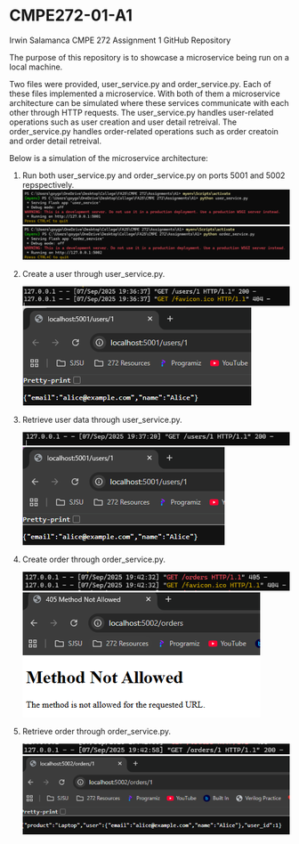 # CMPE272-01-A1
Irwin Salamanca CMPE 272 Assignment 1 GitHub Repository 

The purpose of this repository is to showcase a microservice being run on a local machine.

Two files were provided, user_service.py and order_service.py. Each of these files implemented a microservice. With both of them a microservice architecture can be simulated where these services communicate with each other through HTTP requests. The user_service.py handles user-related operations such as user creation and user detail retreival. The order_service.py handles order-related operations such as order creatoin and order detail retreival.

Below is a simulation of the microservice architecture:

1. Run both user_service.py and order_service.py on ports 5001 and 5002 repspectively.
   ![Alt text](screenshots/1.png)
   ![Alt text](screenshots/2.png)
2. Create a user through user_service.py.

   ![Alt text](screenshots/3.png)
   ![Alt text](screenshots/4.png)
3. Retrieve user data through user_service.py.

   ![Alt text](screenshots/5.png)
   ![Alt text](screenshots/6.png)
4. Create order through order_service.py.

   ![Alt text](screenshots/7.png)
   ![Alt text](screenshots/8.png)
5. Retrieve order through order_service.py.

   ![Alt text](screenshots/9.png)
   ![Alt text](screenshots/10.png)
